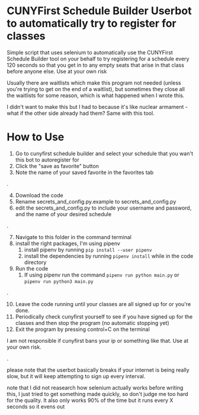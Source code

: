 

# CUNYFirst Schedule Builder Userbot to automatically try to register for classes
Simple script that uses selenium to automatically use the CUNYFirst Schedule Builder tool on your behalf to try registering for a schedule every 120 seconds so that you get in to any empty seats that arise in that class before anyone else.
Use at your own risk

Usually there are waitlists which make this program not needed (unless you're trying to get on the end of a waitlist), but sometimes they close all the waitlists for some reason, which is what happened when I wrote this.

I didn't want to make this but I had to because it's like nuclear armament - what if the other side already had them? Same with this tool.

# How to Use
1) Go to cunyfirst schedule builder and select your schedule that you wan't this bot to autoregister for
2) Click the "save as favorite" button
3) Note the name of your saved favorite in the favorites tab

.

4) Download the code
5) Rename secrets_and_config.py.example to secrets_and_config.py
6) edit the secrets_and_config.py to include your username and password, and the name of your desired schedule
   
.

7) Navigate to this folder in the command terminal
8) install the right packages, I'm using pipenv
   1) install pipenv by running `pip install --user pipenv`
   2) install the dependencies by running `pipenv install` while in the code directory
9) Run the code
   1)  If using pipenv run the command  `pipenv run python main.py` or `pipenv run python3 main.py`

.

10) Leave the code running until your classes are all signed up for or you're done. 
11) Periodically check cunyfirst yourself to see if you have signed up for the classes and then stop the program (no automatic stopping yet)
12) Exit the program by pressing control+C on the terminal

I am not responsible if cunyfirst bans your ip or something like that. Use at your own risk.

.

please note that the userbot basically breaks if your internet is being really slow, but it will keep attempting to sign up every interval.

note that I did not reasearch how selenium actually works before writing this, I just tried to get something made quickly, so don't judge me too hard for the quality. It also only works 90% of the time but it runs every X seconds so it evens out
